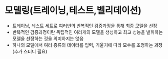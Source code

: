 # 모델링(트레이닝,테스트,벨리데이션)

- 트레이닝, 테스트 세트로 여러번의 반복적인 검증과정을 통해 최종 모델을 선정
- 반복적인 검증과정이란 독립적인 여러개의 모델을 생성하고 최고 성능을 발휘하는 모델을 선정하는 것을 의미하지는 않음
- 하나의 모델에서 여러 종류의 데이터를 입력, 기울기에 따라 모수를 조정하는 과정 (추가 스터디 필요)

